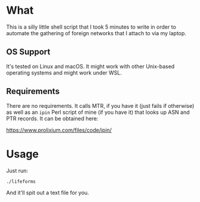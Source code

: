 # What

This is a silly little shell script that I took 5 minutes to write in order to automate the gathering of foreign networks that I attach to via my laptop.

## OS Support

It's tested on Linux and macOS.  It might work with other Unix-based operating systems and might work under WSL.

## Requirements

There are no requirements.  It calls MTR, if you have it (just fails if otherwise) as well as an ```ipin``` Perl script of mine (if you have it) that looks up ASN and PTR records.  It can be obtained here:

https://www.prolixium.com/files/code/ipin/

# Usage

Just run:

```./lifeforms```

And it'll spit out a text file for you.
